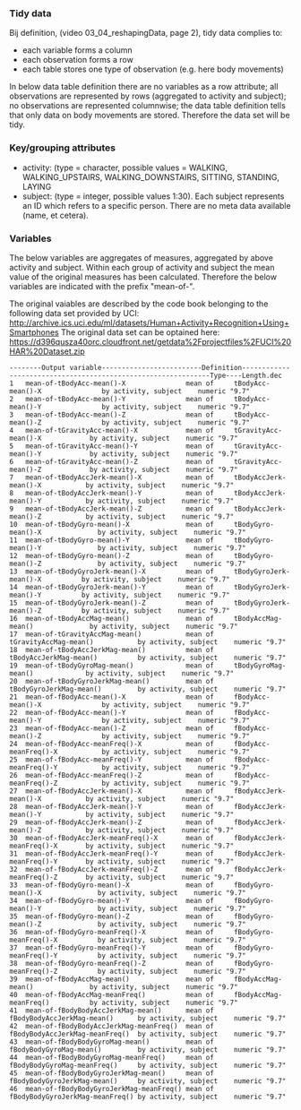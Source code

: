 ### Tidy data

Bij definition, (video 03_04_reshapingData, page 2), tidy data complies to:

* each variable forms a column
* each observation forms a row
* each table stores one type of observation (e.g. here body movements)

In below data table definition there are no variables as a row attribute; all observations are represented by rows (aggregated to activity and subject); no observations are represented columnwise; the data table definition tells that only data on body movements are stored. Therefore the data set will be tidy.


### Key/grouping attributes

* activity: (type = character, possible values = WALKING, WALKING_UPSTAIRS, WALKING_DOWNSTAIRS, SITTING, STANDING, LAYING
* subject: (type = integer, possible values 1:30). Each subject represents an ID which refers to a specific person. There are no meta data available (name, et cetera). 


### Variables

The below variables are aggregates of measures, aggregated by above activity and subject. Within each group of activity and subject the mean value of the original measures has been calculated. Therefore the below variables are indicated with the prefix "mean-of-". 

The original vaiables are described by the code book belonging to the following data set provided by UCI:
	http://archive.ics.uci.edu/ml/datasets/Human+Activity+Recognition+Using+Smartphones
The original data set can be optained here: 
	https://d396qusza40orc.cloudfront.net/getdata%2Fprojectfiles%2FUCI%20HAR%20Dataset.zip 

```
--------Output variable-------------------------Definition--------------------------------------------------------------Type----Length.dec
1	mean-of-tBodyAcc-mean()-X              	mean of 	tBodyAcc-mean()-X              	by activity, subject	numeric	"9.7"
2	mean-of-tBodyAcc-mean()-Y              	mean of 	tBodyAcc-mean()-Y              	by activity, subject	numeric	"9.7"
3	mean-of-tBodyAcc-mean()-Z              	mean of 	tBodyAcc-mean()-Z              	by activity, subject	numeric	"9.7"
4	mean-of-tGravityAcc-mean()-X           	mean of 	tGravityAcc-mean()-X           	by activity, subject	numeric	"9.7"
5	mean-of-tGravityAcc-mean()-Y           	mean of 	tGravityAcc-mean()-Y           	by activity, subject	numeric	"9.7"
6	mean-of-tGravityAcc-mean()-Z           	mean of 	tGravityAcc-mean()-Z           	by activity, subject	numeric	"9.7"
7	mean-of-tBodyAccJerk-mean()-X          	mean of 	tBodyAccJerk-mean()-X          	by activity, subject	numeric	"9.7"
8	mean-of-tBodyAccJerk-mean()-Y          	mean of 	tBodyAccJerk-mean()-Y          	by activity, subject	numeric	"9.7"
9	mean-of-tBodyAccJerk-mean()-Z          	mean of 	tBodyAccJerk-mean()-Z          	by activity, subject	numeric	"9.7"
10	mean-of-tBodyGyro-mean()-X             	mean of 	tBodyGyro-mean()-X             	by activity, subject	numeric	"9.7"
11	mean-of-tBodyGyro-mean()-Y             	mean of 	tBodyGyro-mean()-Y             	by activity, subject	numeric	"9.7"
12	mean-of-tBodyGyro-mean()-Z             	mean of 	tBodyGyro-mean()-Z             	by activity, subject	numeric	"9.7"
13	mean-of-tBodyGyroJerk-mean()-X         	mean of 	tBodyGyroJerk-mean()-X         	by activity, subject	numeric	"9.7"
14	mean-of-tBodyGyroJerk-mean()-Y         	mean of 	tBodyGyroJerk-mean()-Y         	by activity, subject	numeric	"9.7"
15	mean-of-tBodyGyroJerk-mean()-Z         	mean of 	tBodyGyroJerk-mean()-Z         	by activity, subject	numeric	"9.7"
16	mean-of-tBodyAccMag-mean()             	mean of 	tBodyAccMag-mean()             	by activity, subject	numeric	"9.7"
17	mean-of-tGravityAccMag-mean()          	mean of 	tGravityAccMag-mean()          	by activity, subject	numeric	"9.7"
18	mean-of-tBodyAccJerkMag-mean()         	mean of 	tBodyAccJerkMag-mean()         	by activity, subject	numeric	"9.7"
19	mean-of-tBodyGyroMag-mean()            	mean of 	tBodyGyroMag-mean()            	by activity, subject	numeric	"9.7"
20	mean-of-tBodyGyroJerkMag-mean()        	mean of 	tBodyGyroJerkMag-mean()        	by activity, subject	numeric	"9.7"
21	mean-of-fBodyAcc-mean()-X              	mean of 	fBodyAcc-mean()-X              	by activity, subject	numeric	"9.7"
22	mean-of-fBodyAcc-mean()-Y              	mean of 	fBodyAcc-mean()-Y              	by activity, subject	numeric	"9.7"
23	mean-of-fBodyAcc-mean()-Z              	mean of 	fBodyAcc-mean()-Z              	by activity, subject	numeric	"9.7"
24	mean-of-fBodyAcc-meanFreq()-X          	mean of 	fBodyAcc-meanFreq()-X          	by activity, subject	numeric	"9.7"
25	mean-of-fBodyAcc-meanFreq()-Y          	mean of 	fBodyAcc-meanFreq()-Y          	by activity, subject	numeric	"9.7"
26	mean-of-fBodyAcc-meanFreq()-Z          	mean of 	fBodyAcc-meanFreq()-Z          	by activity, subject	numeric	"9.7"
27	mean-of-fBodyAccJerk-mean()-X          	mean of 	fBodyAccJerk-mean()-X          	by activity, subject	numeric	"9.7"
28	mean-of-fBodyAccJerk-mean()-Y          	mean of 	fBodyAccJerk-mean()-Y          	by activity, subject	numeric	"9.7"
29	mean-of-fBodyAccJerk-mean()-Z          	mean of 	fBodyAccJerk-mean()-Z          	by activity, subject	numeric	"9.7"
30	mean-of-fBodyAccJerk-meanFreq()-X      	mean of 	fBodyAccJerk-meanFreq()-X      	by activity, subject	numeric	"9.7"
31	mean-of-fBodyAccJerk-meanFreq()-Y      	mean of 	fBodyAccJerk-meanFreq()-Y      	by activity, subject	numeric	"9.7"
32	mean-of-fBodyAccJerk-meanFreq()-Z      	mean of 	fBodyAccJerk-meanFreq()-Z      	by activity, subject	numeric	"9.7"
33	mean-of-fBodyGyro-mean()-X             	mean of 	fBodyGyro-mean()-X             	by activity, subject	numeric	"9.7"
34	mean-of-fBodyGyro-mean()-Y             	mean of 	fBodyGyro-mean()-Y             	by activity, subject	numeric	"9.7"
35	mean-of-fBodyGyro-mean()-Z             	mean of 	fBodyGyro-mean()-Z             	by activity, subject	numeric	"9.7"
36	mean-of-fBodyGyro-meanFreq()-X         	mean of 	fBodyGyro-meanFreq()-X         	by activity, subject	numeric	"9.7"
37	mean-of-fBodyGyro-meanFreq()-Y         	mean of 	fBodyGyro-meanFreq()-Y         	by activity, subject	numeric	"9.7"
38	mean-of-fBodyGyro-meanFreq()-Z         	mean of 	fBodyGyro-meanFreq()-Z         	by activity, subject	numeric	"9.7"
39	mean-of-fBodyAccMag-mean()             	mean of 	fBodyAccMag-mean()             	by activity, subject	numeric	"9.7"
40	mean-of-fBodyAccMag-meanFreq()         	mean of 	fBodyAccMag-meanFreq()         	by activity, subject	numeric	"9.7"
41	mean-of-fBodyBodyAccJerkMag-mean()     	mean of 	fBodyBodyAccJerkMag-mean()     	by activity, subject	numeric	"9.7"
42	mean-of-fBodyBodyAccJerkMag-meanFreq() 	mean of 	fBodyBodyAccJerkMag-meanFreq() 	by activity, subject	numeric	"9.7"
43	mean-of-fBodyBodyGyroMag-mean()        	mean of 	fBodyBodyGyroMag-mean()        	by activity, subject	numeric	"9.7"
44	mean-of-fBodyBodyGyroMag-meanFreq()    	mean of 	fBodyBodyGyroMag-meanFreq()    	by activity, subject	numeric	"9.7"
45	mean-of-fBodyBodyGyroJerkMag-mean()    	mean of 	fBodyBodyGyroJerkMag-mean()    	by activity, subject	numeric	"9.7"
46	mean-of-fBodyBodyGyroJerkMag-meanFreq()	mean of 	fBodyBodyGyroJerkMag-meanFreq()	by activity, subject	numeric	"9.7"
```







